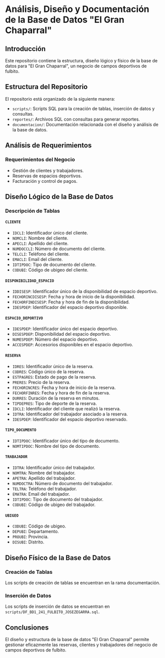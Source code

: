 # Análisis, Diseño y Documentación de la Base de Datos "El Gran Chaparral"

## Introducción
Este repositorio contiene la estructura, diseño lógico y físico de la base de datos para "El Gran Chaparral", un negocio de campos deportivos de fulbito.

## Estructura del Repositorio
El repositorio está organizado de la siguiente manera:
- `scripts/`: Scripts SQL para la creación de tablas, inserción de datos y consultas.
- `reportes/`: Archivos SQL con consultas para generar reportes.
- `documentacion/`: Documentación relacionada con el diseño y análisis de la base de datos.

## Análisis de Requerimientos
### Requerimientos del Negocio
- Gestión de clientes y trabajadores.
- Reservas de espacios deportivos.
- Facturación y control de pagos.

## Diseño Lógico de la Base de Datos


### Descripción de Tablas
#### `CLIENTE`
- `IDCLI`: Identificador único del cliente.
- `NOMCLI`: Nombre del cliente.
- `APECLI`: Apellido del cliente.
- `NUMDOCCLI`: Número de documento del cliente.
- `TELCLI`: Teléfono del cliente.
- `EMACLI`: Email del cliente.
- `IDTIPDOC`: Tipo de documento del cliente.
- `CODUBI`: Código de ubigeo del cliente.

#### `DISPONIBILIDAD_ESPACIO`
- `IDDISESP`: Identificador único de la disponibilidad de espacio deportivo.
- `FECHORINCDISESP`: Fecha y hora de inicio de la disponibilidad.
- `FECHORFINDISESP`: Fecha y hora de fin de la disponibilidad.
- `IDESPDEP`: Identificador del espacio deportivo disponible.

#### `ESPACIO_DEPORTIVO`
- `IDESPDEP`: Identificador único del espacio deportivo.
- `DISESPDEP`: Disponibilidad del espacio deportivo.
- `NUMESPDEP`: Número del espacio deportivo.
- `ACCESPDEP`: Accesorios disponibles en el espacio deportivo.

#### `RESERVA`
- `IDRES`: Identificador único de la reserva.
- `CODRES`: Código único de la reserva.
- `ESTPAGRES`: Estado de pago de la reserva.
- `PRERES`: Precio de la reserva.
- `FECHORINCRES`: Fecha y hora de inicio de la reserva.
- `FECHORFINRES`: Fecha y hora de fin de la reserva.
- `DURRES`: Duración de la reserva en minutos.
- `TIPDEPRES`: Tipo de deporte de la reserva.
- `IDCLI`: Identificador del cliente que realizó la reserva.
- `IDTRA`: Identificador del trabajador asociado a la reserva.
- `IDESPDEP`: Identificador del espacio deportivo reservado.

#### `TIPO_DOCUMENTO`
- `IDTIPDOC`: Identificador único del tipo de documento.
- `NOMTIPDOC`: Nombre del tipo de documento.

#### `TRABAJADOR`
- `IDTRA`: Identificador único del trabajador.
- `NOMTRA`: Nombre del trabajador.
- `APETRA`: Apellido del trabajador.
- `NUMDOCTRA`: Número de documento del trabajador.
- `TELTRA`: Teléfono del trabajador.
- `EMATRA`: Email del trabajador.
- `IDTIPDOC`: Tipo de documento del trabajador.
- `CODUBI`: Código de ubigeo del trabajador.

#### `UBIGEO`
- `CODUBI`: Código de ubigeo.
- `DEPUBI`: Departamento.
- `PROUBI`: Provincia.
- `DISUBI`: Distrito.

## Diseño Físico de la Base de Datos
### Creación de Tablas
Los scripts de creación de tablas se encuentran en la rama documentación.

### Inserción de Datos
Los scripts de inserción de datos se encuentran en `scripts/DF_BD1_241_FULBITO_JOSEZEGARRA.sql`.


## Conclusiones
El diseño y estructura de la base de datos "El Gran Chaparral" permite gestionar eficazmente las reservas, clientes y trabajadores del negocio de campos deportivos de fulbito.
